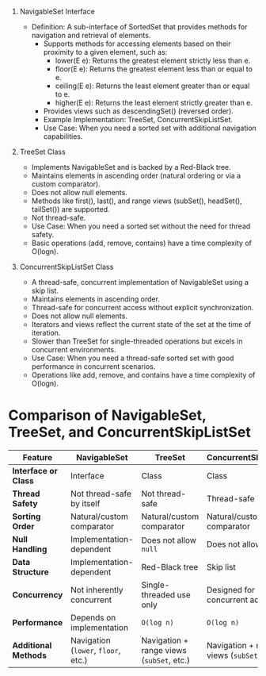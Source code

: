 1. NavigableSet Interface
    - Definition: A sub-interface of SortedSet that provides methods for navigation and retrieval of elements.
      - Supports methods for accessing elements based on their proximity to a given element, such as:
        - lower(E e): Returns the greatest element strictly less than e.
        - floor(E e): Returns the greatest element less than or equal to e.
        - ceiling(E e): Returns the least element greater than or equal to e.
        - higher(E e): Returns the least element strictly greater than e.
      - Provides views such as descendingSet() (reversed order). 
      - Example Implementation: TreeSet, ConcurrentSkipListSet. 
      - Use Case: When you need a sorted set with additional navigation capabilities.
      

2. TreeSet Class
   - Implements NavigableSet and is backed by a Red-Black tree.
   - Maintains elements in ascending order (natural ordering or via a custom comparator).
   - Does not allow null elements.
   - Methods like first(), last(), and range views (subSet(), headSet(), tailSet()) are supported.
   - Not thread-safe.
   - Use Case: When you need a sorted set without the need for thread safety.
   - Basic operations (add, remove, contains) have a time complexity of O(logn).


3. ConcurrentSkipListSet Class
   - A thread-safe, concurrent implementation of NavigableSet using a skip list.
   - Maintains elements in ascending order.
   - Thread-safe for concurrent access without explicit synchronization.
   - Does not allow null elements.
   - Iterators and views reflect the current state of the set at the time of iteration.
   - Slower than TreeSet for single-threaded operations but excels in concurrent environments.
   - Use Case: When you need a thread-safe sorted set with good performance in concurrent scenarios.
   - Operations like add, remove, and contains have a time complexity of O(logn).


# Comparison of NavigableSet, TreeSet, and ConcurrentSkipListSet

| Feature                   | NavigableSet                        | TreeSet                                    | ConcurrentSkipListSet                     |
|---------------------------|-------------------------------------|--------------------------------------------|-------------------------------------------|
| **Interface or Class**    | Interface                           | Class                                      | Class                                     |
| **Thread Safety**         | Not thread-safe by itself           | Not thread-safe                            | Thread-safe                               |
| **Sorting Order**         | Natural/custom comparator           | Natural/custom comparator                  | Natural/custom comparator                 |
| **Null Handling**         | Implementation-dependent            | Does not allow `null`                      | Does not allow `null`                     |
| **Data Structure**        | Implementation-dependent            | Red-Black tree                             | Skip list                                 |
| **Concurrency**           | Not inherently concurrent           | Single-threaded use only                   | Designed for concurrent access            |
| **Performance**           | Depends on implementation           | `O(log n)`                                 | `O(log n)`                                |
| **Additional Methods**    | Navigation (`lower`, `floor`, etc.) | Navigation + range views (`subSet`, etc.)  | Navigation + range views (`subSet`, etc.) |


